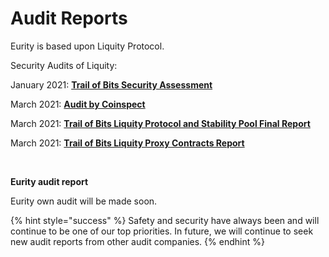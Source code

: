 # Audit Reports

Eurity is based upon Liquity Protocol.

Security Audits of Liquity:

January 2021: [**Trail of Bits Security Assessment**](https://github.com/trailofbits/publications/blob/master/reviews/Liquity.pdf)

March 2021: [**Audit by Coinspect**](https://www.coinspect.com/liquity-audit/)

March 2021: [**Trail of Bits Liquity Protocol and Stability Pool Final Report**](https://github.com/trailofbits/publications/blob/master/reviews/LiquityProtocolandStabilityPoolFinalReport.pdf)

March 2021: [**Trail of Bits Liquity Proxy Contracts Report**](https://github.com/trailofbits/publications/blob/master/reviews/LiquityProxyContracts.pdf)

​

**Eurity audit report**

Eurity own audit will be made soon.

{% hint style="success" %}
Safety and security have always been and will continue to be one of our top priorities. In future, we will continue to seek new audit reports from other audit companies.
{% endhint %}



**​**

​
